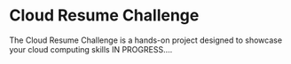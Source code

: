 # Cloud Resume Challenge
 The Cloud Resume Challenge is a hands-on project designed to showcase your cloud computing skills 
 IN PROGRESS....
